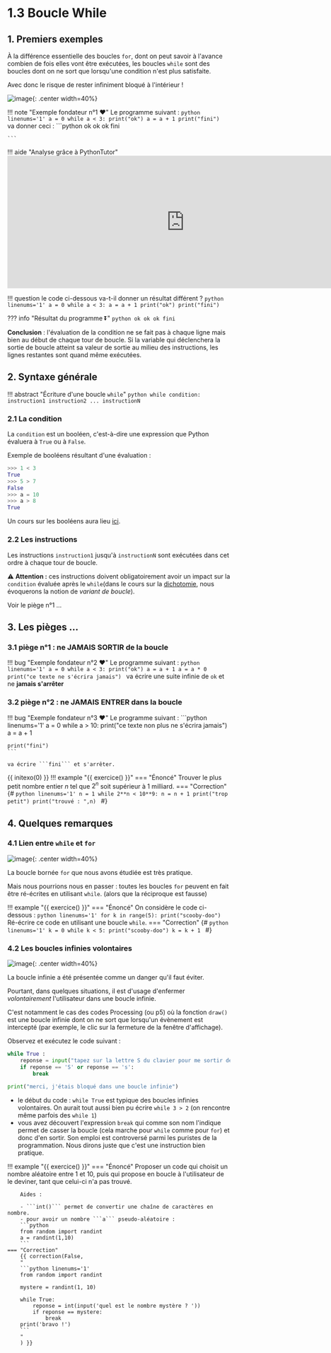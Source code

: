 # 1.3 Boucle While

## 1. Premiers exemples

À la différence essentielle des boucles `for`, dont on peut savoir à l'avance combien de fois elles vont être exécutées, les boucles `while` sont des boucles dont on ne sort que lorsqu'une condition n'est plus satisfaite. 

Avec donc le risque de rester infiniment bloqué à l'intérieur !  

![image](data/danger.jpg){: .center width=40%}

!!! note "Exemple fondateur n°1 :heart:"
    Le programme suivant :
    ```python linenums='1'
    a = 0
    while a < 3:
        print("ok")
        a = a + 1
    print("fini")
    ```
    va donner ceci :
    ```python
    ok
    ok
    ok
    fini

    ```
!!! aide "Analyse grâce à PythonTutor"
    <iframe width="800" height="300" frameborder="0" src="https://pythontutor.com/iframe-embed.html#code=a%20%3D%200%0Awhile%20a%20%3C%203%3A%0A%20%20%20%20print%28%22ok%22%29%0A%20%20%20%20a%20%3D%20a%20%2B%201%0Aprint%28%22fini%22%29&codeDivHeight=400&codeDivWidth=350&cumulative=false&curInstr=0&heapPrimitives=nevernest&origin=opt-frontend.js&py=3&rawInputLstJSON=%5B%5D&textReferences=false"> </iframe>


!!! question
    le code ci-dessous va-t-il donner un résultat différent ?
    ```python linenums='1'
    a = 0
    while a < 3:
        a = a + 1
        print("ok")
    print("fini")
    ```

??? info "Résultat du programme ⏬"
    ```python
    ok
    ok
    ok
    fini
    ```



**Conclusion** : l'évaluation de la condition ne se fait pas à chaque ligne mais bien au début de chaque tour de boucle. Si la variable qui déclenchera la sortie de boucle atteint sa valeur de sortie au milieu des instructions, les lignes restantes sont quand même exécutées.


## 2. Syntaxe générale

!!! abstract "Écriture d'une boucle ```while```"
    ```python
    while condition:
        instruction1
        instruction2
            ...
        instructionN
    ```

### 2.1 La condition

La ```condition``` est un booléen, c'est-à-dire une expression que Python évaluera à ```True``` ou à ```False```.

Exemple de booléens résultant d'une évaluation :
```python
>>> 1 < 3
True
>>> 5 > 7
False
>>> a = 10
>>> a > 8
True
```

Un cours sur les booléens aura lieu [ici](../../../T2_Representation_des_donnees/2.5_Booleens/cours/).

### 2.2 Les instructions

Les instructions ```instruction1``` jusqu'à ```instructionN``` sont exécutées dans cet ordre à chaque tour de boucle. 

:warning: **Attention :** ces instructions doivent obligatoirement avoir un impact sur la ```condition``` évaluée après le ```while```(dans le cours sur la [dichotomie](../../../T4_Algorithmique/4.5_Dichotomie/cours/), nous évoquerons la notion de _variant de boucle_).

Voir le piège n°1 ...

## 3. Les pièges ...

### 3.1 piège n°1 : ne JAMAIS SORTIR de la boucle


!!! bug "Exemple fondateur n°2 :heart:"
    Le programme suivant :
    ```python linenums='1'
    a = 0
    while a < 3:
        print("ok")
        a = a + 1
        a = a * 0
    print("ce texte ne s'écrira jamais")
    ```
    va écrire une suite infinie de ```ok``` et ne **jamais s'arrêter**


### 3.2 piège n°2 : ne JAMAIS ENTRER dans la boucle

!!! bug "Exemple fondateur n°3 :heart:"
    Le programme suivant :
    ```python linenums='1'
    a = 0
    while a > 10:
        print("ce texte non plus ne s'écrira jamais")
        a = a + 1
        
    print("fini") 
    ```

    va écrire ```fini``` et s'arrêter.

{{ initexo(0) }}
!!! example "{{ exercice() }}"
    === "Énoncé"
        Trouver le plus petit nombre entier $n$ tel que $2^n$ soit supérieur à 1 milliard.
    === "Correction"
        {#
        ```python linenums='1'
        n = 1
        while 2**n < 10**9:
            n = n + 1
            print("trop petit")
        print("trouvé : ",n)
        ```
        #}




## 4. Quelques remarques
### 4.1 Lien entre ```while``` et ```for```
![image](data/scooby.png){: .center width=40%}

La boucle bornée ```for``` que nous avons étudiée est très pratique.

Mais nous pourrions nous en passer : toutes les boucles ```for``` peuvent en fait être ré-écrites en utilisant ```while```. (alors que la réciproque est fausse)

!!! example "{{ exercice() }}"
    === "Énoncé"
        On considère le code ci-dessous :
        ```python linenums='1'
        for k in range(5):
            print("scooby-doo")
        ``` 
        Ré-écrire ce code en utilisant une boucle ```while```. 
    === "Correction"
        {#
        ```python linenums='1'
        k = 0
        while k < 5:
            print("scooby-doo")
            k = k + 1
        ```
        #}





### 4.2 Les boucles infinies volontaires
![image](data/anakin.jpg){: .center width=40%}

 
La boucle infinie a été présentée comme un danger qu'il faut éviter. 

Pourtant, dans quelques situations, il est d'usage d'enfermer _volontairement_ l'utilisateur dans une boucle infinie.

C'est notamment le cas des codes Processing (ou p5) où la fonction ```draw()``` est une boucle infinie dont on ne sort que lorsqu'un évènement est intercepté (par exemple, le clic sur la fermeture de la fenêtre d'affichage).

Observez et exécutez le code suivant :

```python linenums='1'
while True :
    reponse = input("tapez sur la lettre S du clavier pour me sortir de cet enfer : ")
    if reponse == 'S' or reponse == 's':
        break

print("merci, j'étais bloqué dans une boucle infinie")
```

- le début du code : ```while True``` est typique des boucles infinies volontaires. On aurait tout aussi bien pu écrire ```while 3 > 2``` (on rencontre même parfois des ```while 1```)
- vous avez découvert l'expression ```break``` qui comme son nom l'indique permet de casser la boucle (cela marche pour ```while``` comme pour ```for```) et donc d'en sortir. Son emploi est controversé parmi les puristes de la programmation. Nous dirons juste que c'est une instruction bien pratique.

!!! example "{{ exercice() }}"
    === "Énoncé"
        Proposer un code qui choisit un nombre aléatoire entre 1 et 10, puis qui propose en boucle à l'utilisateur de le deviner, tant que celui-ci n'a pas trouvé.

        Aides :

        - ```int()``` permet de convertir une chaîne de caractères en nombre. 
        - pour avoir un nombre ```a``` pseudo-aléatoire :
        ```python
        from random import randint
        a = randint(1,10)
        ```
    === "Correction"
        {{ correction(False,
        "
        ```python linenums='1'
        from random import randint

        mystere = randint(1, 10)

        while True:
            reponse = int(input('quel est le nombre mystère ? '))
            if reponse == mystere:
                break
        print('bravo !')
        ```
        "
        ) }}
        